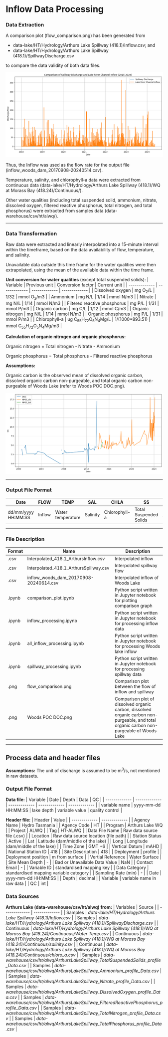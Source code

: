 # Inflow Data Processing

### Data Extraction
A comparison plot (flow_comparison.png) has been generated from 

- data-lake/HT/Hydrology/Arthurs Lake Spillway (418.1)/Inflow.csv; and
- data-lake/HT/Hydrology/Arthurs Lake Spillway (418.1)/SpillwayDischarge.csv

to compare the data validity of both data files.

![comparison plot](flow_comparison.png)

Thus, the Inflow was used as the flow rate for the output file (inflow_woods_dam_20170908-20240514.csv).

Temperature, salinity, and chlorophyll-a data were extracted from continuous data (data-lake/HT/Hydrology/Arthurs Lake Spillway (418.1)/WQ at Morass Bay (418.24)/Continuous/).

Other water qualities (including total suspended solid, ammonium, nitrate, dissolved oxygen, filtered reactive phosphorus, total nitrogen, and total phosphorus) were extracted from samples data (data-warehouse/csv/ht/alwq/).

---

### Data Transformation
Raw data were extracted and linearly interpolated into a 15-minute interval within the timeframe, based on the data availability of flow, temperature, and salinity.

Unavailable data outside this time frame for the water qualities were then extrapolated, using the mean of the available data within the time frame.

**Unit conversion for water qualities** (except total suspended solids):
| Variable | Previous unit | Conversion factor | Current unit |
| ------------- | ------------- | ------------- | ------------- |
| Dissolved oxygen | mg O<sub>2</sub>/L | 1/32 | mmol O<sub>2</sub>/m3 |
| Ammonium | mg N/L | 1/14 | mmol N/m3 |
| Nitrate | mg N/L | 1/14 | mmol N/m3 |
| Filtered reactive phosphorus | mg P/L | 1/31 | mmol P/m3 |
| Organic carbon | mg C/L | 1/12 | mmol C/m3 |
| Organic nitrogen | mg N/L | 1/14 | mmol N/m3 |
| Organic phosphorus | mg P/L | 1/31 | mmol P/m3 |
| Chlorophyll-a | ug C<sub>55</sub>H<sub>72</sub>O<sub>5</sub>N<sub>4</sub>Mg/L | 1/(1000*893.51) | mmol C<sub>55</sub>H<sub>72</sub>O<sub>5</sub>N<sub>4</sub>Mg/m3 |

**Calculation of organic nitrogen and organic phosphorus:**

Organic nitrogen = Total nitrogen - Nitrate - Ammonium

Organic phosphorus = Total phosphorus - Filtered reactive phosphorus

**Assumptions:**

Organic carbon is the observed mean of dissolved organic carbon, dissolved organic carbon non-purgeable, and total organic carbon non-purgeable of Woods Lake (refer to Woods POC DOC.png).

![OC plot](Woods_POC_DOC.png)

---

### Output File Format
| Date  | FLOW | TEMP | SAL | CHLA | SS | NH4 | NO3 | OXY | FRP | ON | OP | OC | ZEROS | ONES |
| ------------- | ------------- | ------------- | ------------- | ------------- | ------------- | ------------- | ------------- | ------------- | ------------- | ------------- | ------------- | ------------- | ------------- | ------------- |
| dd/mm/yyyy HH:MM:SS | Inflow | Water temperature | Salinity | Chlorophyll-a | Total Suspended Solids | Ammonium | Nitrate | Dissolved Oxygen | Filtered Reactive Phosphorus | Organic nitrogen | Organic phosphorus | Organic carbon | 0s | 1s |

---

### File Description
| Format  | Name  | Description  |
| ------------- | ------------- | ------------- |
| .csv  | Interpolated_418.1_ArthursInflow.csv | Interpolated inflow |
| .csv  | Interpolated_418.1_ArthursSpillway.csv | Interpolated spillway flow |
| .csv  | inflow_woods_dam_20170908-20240614.csv | Interpolated inflow of Woods Lake |
| .ipynb  | comparison_plot.ipynb | Python script written in Jupyter notebook for plotting comparison graph|
| .ipynb  | inflow_processing.ipynb | Python script written in Jupyter notebook for processing inflow data|
| .ipynb  | all_inflow_processing.ipynb | Python script written in Jupyter notebook for processing Woods lake inflow|
| .ipynb  | spillway_processing.ipynb | Python script written in Jupyter notebook for processing spillway data|
| .png  | flow_comparison.png | Comparison plot between the flow of inflow and spillway |
| .png  | Woods POC DOC.png | Comparison plot of dissolved organic carbon, dissolved organic carbon non-purgeable, and total organic carbon non-purgeable of Woods Lake |

---

## Process data and header files
**Assumptions:**
The unit of discharge is assumed to be m<sup>3</sup>/s, not mentioned in raw datasets.

### Output File Format
**Data file:**
| Variable  | Date | Depth | Data | QC |
| ------------- | ------------- | ------------- | ------------- | ------------- |
| variable name | yyyy-mm-dd HH:MM:SS | lake depth | variable value | quality control |

**Header file:**
| Header | Value |
| ------------- | ------------- |
| Agency Name | Hydro Tasmania |
| Agency Code | HT |
| Program | Arthurs Lake WQ |
| Project | ALWQ |
| Tag | HT-ALWQ |
| Data File Name | Raw data source file (.csv) |
| Location | Raw data source location (file path) |
| Station Status | Active |
| Lat | Latitude (dam/middle of the lake) |
| Long | Longitude (dam/middle of the lake) |
| Time Zone | GMT +6 |
| Vertical Datum | mAHD |
| National Station ID | 418 |
| Site Description | 418 |
| Deployment | profile |
| Deployment position | m from surface |
| Vertial Reference | Water Surface |
| Site Mean Depth | - |
| Bad or Unavailable Data Value | NaN |
| Contact Email | - |
| Variable ID | standardised mapping key |
| Data Category | standardised mapping variable category |
| Sampling Rate (min) | - |
| Date | yyyy-mm-dd HH:MM:SS |
| Depth | decimal |
| Variable | variable name in raw data |
| QC | int |

### Data Sources
**Arthurs Lake (data-warehouse/csv/ht/alwq) from:**
| Variables | Source |
| ------------- | ------------- |
| Samples | *data-lake/HT/Hydrology/Arthurs Lake Spillway (418.1)/Inflow.csv* |
| Samples | *data-lake/HT/Hydrology/Arthurs Lake Spillway (418.1)/SpillwayDischarge.csv* |
| Continuous | *data-lake/HT/Hydrology/Arthurs Lake Spillway (418.1)/WQ at Morass Bay (418.24)/Continuous/Water Temp.csv* |
| Continuous | *data-lake/HT/Hydrology/Arthurs Lake Spillway (418.1)/WQ at Morass Bay (418.24)/Continuous/salinity.csv* |
| Continuous | *data-lake/HT/Hydrology/Arthurs Lake Spillway (418.1)/WQ at Morass Bay (418.24)/Continuous/chloro_a.csv* |
| Samples | *data-warehouse/csv/ht/alwq/ArthursLakeSpillway_TotalSuspendedSolids_profile_Data.csv* |
| Samples | *data-warehouse/csv/ht/alwq/ArthursLakeSpillway_Ammonium_profile_Data.csv* |
| Samples | *data-warehouse/csv/ht/alwq/ArthursLakeSpillway_Nitrate_profile_Data.csv* |
| Samples | *data-warehouse/csv/ht/alwq/ArthursLakeSpillway_DissolvedOxygen_profile_Data.csv* |
| Samples | *data-warehouse/csv/ht/alwq/ArthursLakeSpillway_FilteredReactivePhosphorus_profile_Data.csv* |
| Samples | *data-warehouse/csv/ht/alwq/ArthursLakeSpillway_TotalNitrogen_profile_Data.csv* |
| Samples | *data-warehouse/csv/ht/alwq/ArthursLakeSpillway_TotalPhosphorus_profile_Data.csv* |
